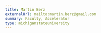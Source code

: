 ```yaml
---
title: Martin Berz
externalUrl: mailto:martin.berz@gmail.com
summary: Faculty, Accelerator
type: michiganstateuniversity
---
```

